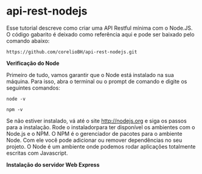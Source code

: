 # api-rest-nodejs

Esse tutorial descreve como criar uma API Restful mínima com o Node.JS.
O código gabarito é deixado como referência aqui e pode ser baixado pelo comando abaixo:
```
https://github.com/corelioBH/api-rest-nodejs.git
```

**Verificação do Node**

Primeiro de tudo, vamos garantir que o Node está instalado na sua máquina. Para isso, abra o terminal ou o prompt de comando e digite os seguintes comandos:

```
node -v
```

```
npm -v
```

Se não estiver instalado, vá até o site http://nodejs.org e siga os passos para a instalação. Rode o instaladorpara ter disponível os ambientes com o Node.js e o NPM. O NPM é o gerenciador de pacotes para o ambiente Node. Com ele você pode adicionar ou remover dependências no seu projeto. O Node é um ambiente onde podemos rodar aplicações totalmente escritas com Javascript.

**Instalação do servidor Web Express**
